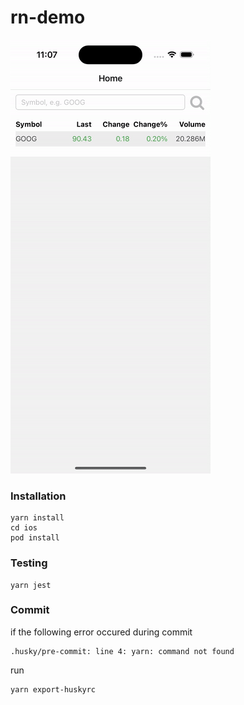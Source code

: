 # rn-demo

![](./doc/demo.gif)

### Installation

```
yarn install
cd ios
pod install
```

### Testing

```
yarn jest
```

### Commit

if the following error occured during commit

```
.husky/pre-commit: line 4: yarn: command not found
```

run

```
yarn export-huskyrc
```
